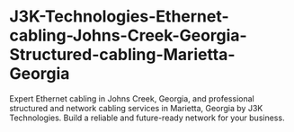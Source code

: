 # J3K-Technologies-Ethernet-cabling-Johns-Creek-Georgia-Structured-cabling-Marietta-Georgia
Expert Ethernet cabling in Johns Creek, Georgia, and professional structured and network cabling services in Marietta, Georgia by J3K Technologies. Build a reliable and future-ready network for your business.
